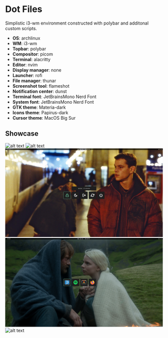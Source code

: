 # Dot Files
Simplistic i3-wm environment constructed with polybar and additonal custom scripts.

- **OS**: archlinux
- **WM**: i3-wm
- **Topbar**: polybar
- **Compositor**: picom
- **Terminal**: alacritty
- **Editor**: nvim
- **Display manager**: none
- **Launcher**: rofi
- **File manager**: thunar
- **Screenshot tool**: flameshot
- **Notification center**: dunst
- **Terminal font**: JetBrainsMono Nerd Font
- **System font**: JetBrainsMono Nerd Font
- **GTK theme**: Materia-dark
- **Icons theme**: Papirus-dark
- **Cursor theme**: MacOS Big Sur

## Showcase
![alt text](https://github.com/ghepardoman/ghepardoman/blob/main/2023-11-10_22-34.png)
![alt text](https://github.com/ghepardoman/ghepardoman/blob/main/2023-11-10-225515_3840x1080_scrot.png)
![alt text](https://github.com/ghepardoman/dotfiles/blob/main/2025-06-11-153308_1920x1080_scrot.png)
![alt text](https://github.com/ghepardoman/dotfiles/blob/main/2025-06-11-153044_1920x1080_scrot.png)
![alt text](https://github.com/ghepardoman/ghepardoman/blob/main/2023-11-10_23-36.png)
